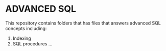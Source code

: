 # ADVANCED SQL

This repository contains folders that has files that answers advanced SQL concepts including:
  1. Indexing
  2. SQL procedures
  ...
